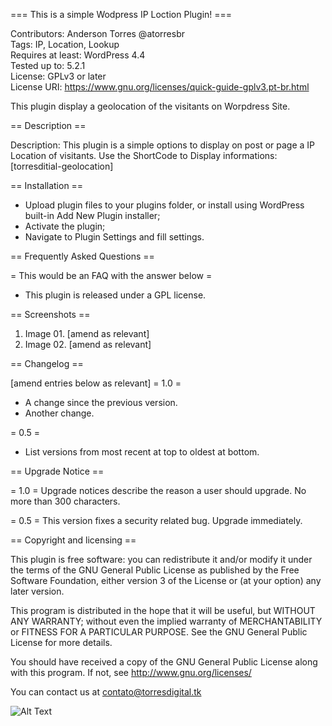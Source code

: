 === This is a simple Wodpress IP Loction Plugin! ===

Contributors: Anderson Torres @atorresbr <br/>
Tags: IP, Location, Lookup<br/>
Requires at least: WordPress 4.4<br/>
Tested up to: 5.2.1<br/>
License: GPLv3 or later<br/>
License URI: https://www.gnu.org/licenses/quick-guide-gplv3.pt-br.html

This plugin display a geolocation of the visitants on Worpdress Site.

== Description ==

Description: This plugin is a simple options to display on post or page a IP Location of visitants. Use the ShortCode to Display informations: [torresditial-geolocation]

== Installation ==

* Upload plugin files to your plugins folder, or install using WordPress built-in Add New Plugin installer;
* Activate the plugin;
* Navigate to Plugin Settings and fill settings.

== Frequently Asked Questions ==

= This would be an FAQ with the answer below =

* This plugin is released under a GPL license.

== Screenshots ==

1. Image 01. [amend as relevant]
2. Image 02. [amend as relevant]

== Changelog ==

[amend entries below as relevant]
= 1.0 =
* A change since the previous version.
* Another change.

= 0.5 =
* List versions from most recent at top to oldest at bottom.

== Upgrade Notice ==

= 1.0 =
Upgrade notices describe the reason a user should upgrade. No more than 300 characters.

= 0.5 =
This version fixes a security related bug. Upgrade immediately.

== Copyright and licensing ==

This plugin is free software: you can redistribute it and/or modify it under the terms of the GNU General Public License as published by the Free Software Foundation, either version 3 of the License or (at your option) any later version.

This program is distributed in the hope that it will be useful, but WITHOUT ANY WARRANTY; without even the implied warranty of MERCHANTABILITY or FITNESS FOR A PARTICULAR PURPOSE. See the GNU General Public License for more details.

You should have received a copy of the GNU General Public License along with this program. If not, see http://www.gnu.org/licenses/

You can contact us at contato@torresdigital.tk

![Alt Text](https://media.giphy.com/media/uJGN9fXkAqgiQ/giphy.gif)
